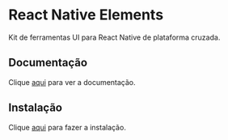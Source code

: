 # React Native Elements

Kit de ferramentas UI para React Native de plataforma cruzada.

## Documentação

Clique [aqui](https://github.com/react-native-elements/react-native-elements) para ver a documentação.

## Instalação

Clique [aqui](https://www.npmjs.com/package/react-native-elements) para fazer a instalação.